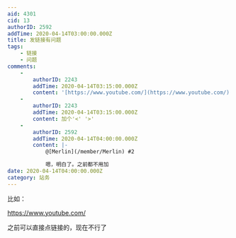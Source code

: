 ```yaml
---
aid: 4301
cid: 13
authorID: 2592
addTime: 2020-04-14T03:00:00.000Z
title: 发链接有问题
tags:
    - 链接
    - 问题
comments:
    -
        authorID: 2243
        addTime: 2020-04-14T03:15:00.000Z
        content: '[https://www.youtube.com/](https://www.youtube.com/)'
    -
        authorID: 2243
        addTime: 2020-04-14T03:15:00.000Z
        content: 加个'<' '>'
    -
        authorID: 2592
        addTime: 2020-04-14T04:00:00.000Z
        content: |-
            @[Merlin](/member/Merlin) #2

            嗯，明白了。之前都不用加
date: 2020-04-14T04:00:00.000Z
category: 站务
---
```


比如：

https://www.youtube.com/

之前可以直接点链接的，现在不行了
